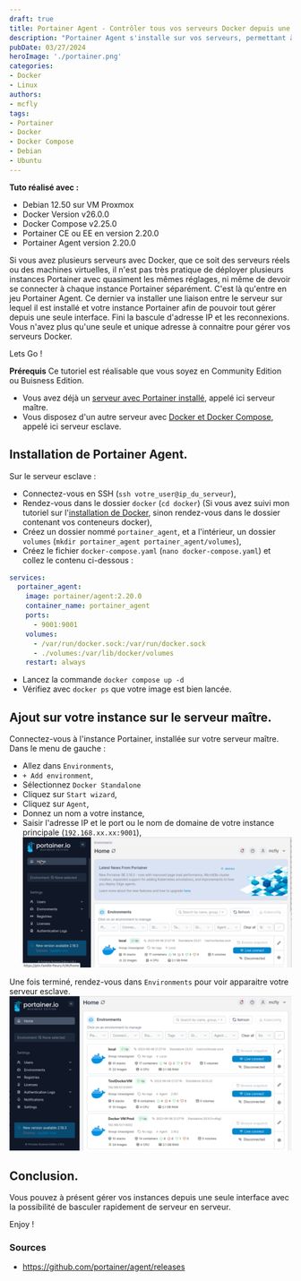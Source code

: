 ```yaml
---
draft: true
title: Portainer Agent - Contrôler tous vos serveurs Docker depuis une seule instance Portainer
description: "Portainer Agent s'installe sur vos serveurs, permettant à ces derniers, une liaison avec votre instance Portainer afin de tout contrôler depuis une seule instance."
pubDate: 03/27/2024
heroImage: './portainer.png'
categories: 
- Docker
- Linux
authors: 
- mcfly
tags:
- Portainer
- Docker
- Docker Compose
- Debian
- Ubuntu
---
```


**Tuto réalisé avec :**
* Debian 12.50 sur VM Proxmox
* Docker Version v26.0.0
* Docker Compose v2.25.0
* Portainer CE ou EE en version 2.20.0
* Portainer Agent version 2.20.0

Si vous avez plusieurs serveurs avec Docker, que ce soit des serveurs réels ou des machines virtuelles, il n'est pas très pratique de déployer plusieurs instances Portainer avec quasiment les mêmes réglages, ni même de devoir se connecter à chaque instance Portainer séparément. C'est là qu'entre en jeu Portainer Agent.
Ce dernier va installer une liaison entre le serveur sur lequel il est installé et votre instance Portainer  afin de pouvoir tout gérer depuis une seule interface. Fini la bascule d'adresse IP et les reconnexions.
Vous n'avez plus qu'une seule et unique adresse à connaitre pour gérer vos serveurs Docker.

Lets Go !

**Prérequis**
Ce tutoriel est réalisable que vous soyez en Community Edition ou Buisness Edition.

* Vous avez déjà un [serveur avec Portainer installé](/blog/docker_portainer_installation/), appelé ici serveur maître.
* Vous disposez d'un autre serveur avec [Docker et Docker Compose](/blog/linux_debian_docker_installation/), appelé ici serveur esclave.


## Installation de Portainer Agent.
Sur le serveur esclave :
* Connectez-vous en SSH (`ssh votre_user@ip_du_serveur`),
* Rendez-vous dans le dossier `docker` (`cd docker`) (Si vous avez suivi mon tutoriel sur l'[installation de Docker](/blog/linux_debian_docker_installation), sinon rendez-vous dans le dossier contenant vos conteneurs docker),
* Créez un dossier nommé `portainer_agent`, et a l'intérieur, un dossier `volumes` (`mkdir portainer_agent portainer_agent/volumes`),
* Créez le fichier `docker-compose.yaml` (`nano docker-compose.yaml`) et collez le contenu ci-dessous :
```yaml
services:
  portainer_agent:
    image: portainer/agent:2.20.0
    container_name: portainer_agent
    ports:
      - 9001:9001
    volumes:
      - /var/run/docker.sock:/var/run/docker.sock
      - ./volumes:/var/lib/docker/volumes
    restart: always
```
* Lancez la commande `docker compose up -d`
* Vérifiez avec `docker ps` que votre image est bien lancée.

## Ajout sur votre instance sur le serveur maître.
Connectez-vous à l'instance Portainer, installée sur votre serveur maître.
Dans le menu de gauche :
* Allez dans `Environments`,
* `+ Add environment`,
* Sélectionnez `Docker Standalone`
* Cliquez sur `Start wizard`,
* Cliquez sur `Agent`,
* Donnez un nom a votre instance,
* Saisir l'adresse IP et le port ou le nom de domaine de votre instance principale (`192.168.xx.xx:9001`),
![Ajouter un agent Portainer](./img/portainer_ajouter_agent.gif)

Une fois terminé, rendez-vous dans `Environments` pour voir apparaitre votre serveur esclave.
![Liste des agents dans Portainer](./img/portainer_liste_agents.png)

## Conclusion.
Vous pouvez à présent gérer vos instances depuis une seule interface avec la possibilité de basculer rapidement de serveur en serveur.

Enjoy !

### Sources
* https://github.com/portainer/agent/releases